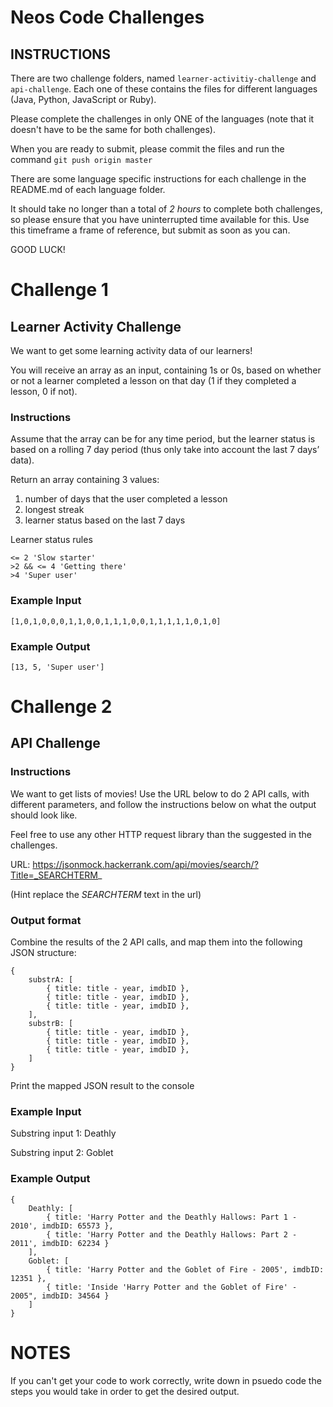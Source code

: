 # Neos Code Challenges

## INSTRUCTIONS

There are two challenge folders, named `learner-activitiy-challenge` and `api-challenge`. Each one of these contains the files for different languages (Java, Python, JavaScript or Ruby). 

Please complete the challenges in only ONE of the languages (note that it doesn't have to be the same for both challenges).

When you are ready to submit, please commit the files and run the command `git push origin master`

There are some language specific instructions for each challenge in the README.md of each language folder.

It should take no longer than a total of *2 hours* to complete both challenges, so please ensure that you have uninterrupted time available for this. Use this timeframe a frame of reference, but submit as soon as you can.

GOOD LUCK!

# Challenge 1
## Learner Activity Challenge 
We want to get some learning activity data of our learners! 

You will receive an array as an input, containing 1s or 0s, based on whether or not a learner completed a 
lesson on that day (1 if they completed a lesson, 0 if not). 

### Instructions
Assume that the array can be for any time period, but the learner status is based on a 
rolling 7 day period (thus only take into account the last 7 days’ data).

Return an array containing 3 values:

  1. number of days that the user completed a lesson
  2. longest streak
  3. learner status based on the last 7 days

Learner status rules

    <= 2 'Slow starter' 
    >2 && <= 4 'Getting there' 
    >4 'Super user' 

### Example Input
    [1,0,1,0,0,0,1,1,0,0,1,1,1,0,0,1,1,1,1,1,0,1,0]

### Example Output
    [13, 5, 'Super user']



# Challenge 2
## API Challenge

### Instructions

We want to get lists of movies! Use the URL below to do 2 API calls, with different parameters, and follow the instructions below on what the output should look like.

Feel free to use any other HTTP request library than the suggested in the challenges.

URL: https://jsonmock.hackerrank.com/api/movies/search/?Title=_SEARCHTERM_ 

(Hint replace the _SEARCHTERM_ text in the url)

### Output format

Combine the results of the 2 API calls, and map them into the following JSON structure:

    {
        substrA: [
            { title: title - year, imdbID },
            { title: title - year, imdbID },
            { title: title - year, imdbID },
        ],
        substrB: [
            { title: title - year, imdbID },
            { title: title - year, imdbID },
            { title: title - year, imdbID },
        ]
    }

Print the mapped JSON result to the console

  
### Example Input
  Substring input 1: Deathly

  Substring input 2: Goblet

### Example Output

    {
        Deathly: [
            { title: 'Harry Potter and the Deathly Hallows: Part 1 - 2010', imdbID: 65573 },
            { title: 'Harry Potter and the Deathly Hallows: Part 2 - 2011', imdbID: 62234 }
        ],
        Goblet: [
            { title: 'Harry Potter and the Goblet of Fire - 2005', imdbID: 12351 },
            { title: 'Inside 'Harry Potter and the Goblet of Fire' - 2005", imdbID: 34564 }
        ]
    }

# NOTES
  If you can't get your code to work correctly, write down in psuedo code the steps you would take in order to get the desired output.


